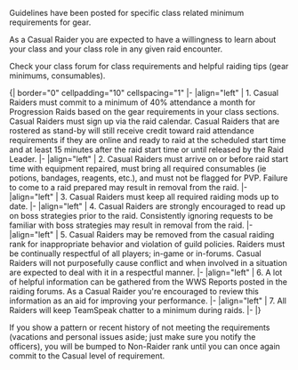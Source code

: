 Guidelines have been posted for specific class related minimum requirements for gear. 

As a Casual Raider you are expected to have a willingness to learn about your class and your class role in any given raid encounter. 

Check your class forum for class requirements and helpful raiding tips (gear minimums, consumables).

{| border="0" cellpadding="10" cellspacing="1"
|-
|align="left" | 1. Casual Raiders must commit to a minimum of 40% attendance a month for Progression Raids based on the gear requirements in your class sections. Casual Raiders must sign up via the raid calendar. Casual Raiders that are rostered as stand-by will still receive credit toward raid attendance requirements if they are online and ready to raid at the scheduled start time and at least 15 minutes after the raid start time or until released by the Raid Leader.
|-
|align="left" | 2. Casual Raiders must arrive on or before raid start time with equipment repaired, must bring all required consumables (ie potions, bandages, reagents, etc.), and must not be flagged for PVP. Failure to come to a raid prepared may result in removal from the raid.
|-
|align="left" | 3. Casual Raiders must keep all required raiding mods up to date.
|-
|align="left" | 4. Casual Raiders are strongly encouraged to read up on boss strategies prior to the raid. Consistently ignoring requests to be familiar with boss strategies may result in removal from the raid.
|-
|align="left" | 5. Casual Raiders may be removed from the casual raiding rank for inappropriate behavior and violation of guild policies. Raiders must be continually respectful of all players; in-game or in-forums. Casual Raiders will not purposefully cause conflict and when involved in a situation are expected to deal with it in a respectful manner.
|-
|align="left" | 6. A lot of helpful information can be gathered from the WWS Reports posted in the raiding forums. As a Casual Raider you're encouraged to review this information as an aid for improving your performance.
|-
|align="left" | 7. All Raiders will keep TeamSpeak chatter to a minimum during raids.
|-
|}


If you show a pattern or recent history of not meeting the requirements (vacations and personal issues aside; just make sure you notify the officers), you will be bumped to Non-Raider rank until you can once again commit to the Casual level of requirement.